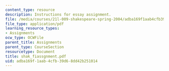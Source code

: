 ```yaml
---
content_type: resource
description: Instructions for essay assignment.
file: /media/courses/21l-009-shakespeare-spring-2004/adba169f1aab4cfb39d68dd42b251014_shak_fiassgnment.pdf
file_type: application/pdf
learning_resource_types:
- Assignments
ocw_type: OCWFile
parent_title: Assignments
parent_type: CourseSection
resourcetype: Document
title: shak_fiassgnment.pdf
uid: adba169f-1aab-4cfb-39d6-8dd42b251014
---
```

